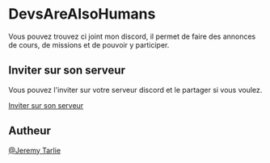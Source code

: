 
# DevsAreAlsoHumans

Vous pouvez trouvez ci joint mon discord, il permet de faire des annonces de cours, de missions et de pouvoir y participer.

## Inviter sur son serveur  

Vous pouvez l'inviter sur votre serveur discord et le partager si vous voulez.

[Inviter sur son serveur](https://discord.com/api/oauth2/authorize?client_id=1176592323904286864&permissions=0&scope=bot)


## Autheur

[@Jeremy Tarlie](https://github.com/Jeremy-Tarlie)

